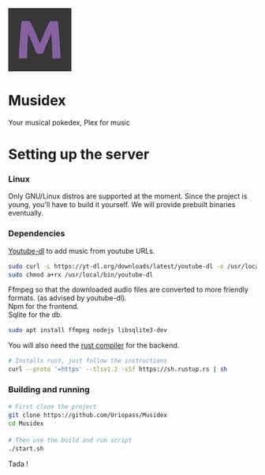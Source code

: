 <img alt="Musidex logo, a capital letter M" height="128" src="musidex-web/public/musidex_logo.png" width="128"/>

# Musidex
Your musical pokedex, Plex for music

# Setting up the server

### Linux

Only GNU/Linux distros are supported at the moment.
Since the project is young, you'll have to build it yourself.
We will provide prebuilt binaries eventually.

### Dependencies

[Youtube-dl](http://ytdl-org.github.io/youtube-dl/download.html) to add music from youtube URLs.

```bash
sudo curl -L https://yt-dl.org/downloads/latest/youtube-dl -o /usr/local/bin/youtube-dl
sudo chmod a+rx /usr/local/bin/youtube-dl
```

Ffmpeg so that the downloaded audio files are converted to more friendly formats. (as advised by youtube-dl).  
Npm for the frontend.  
Sqlite for the db.
```bash
sudo apt install ffmpeg nodejs libsqlite3-dev
```

You will also need the [rust compiler](https://www.rust-lang.org/tools/install) for the backend.

```bash
# Installs rust, just follow the instructions
curl --proto '=https' --tlsv1.2 -sSf https://sh.rustup.rs | sh
```

### Building and running

```bash
# First clone the project
git clone https://github.com/Uriopass/Musidex
cd Musidex

# Then use the build and run script
./start.sh

```

Tada !
